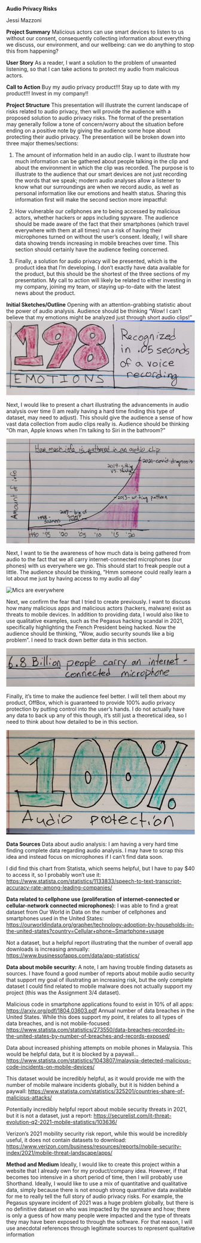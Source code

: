 **Audio Privacy Risks**

Jessi Mazzoni

**Project Summary**
Malicious actors can use smart devices to listen to us without our consent, consequently collecting information about everything we discuss, our environment, and our wellbeing: can we do anything to stop this from happening?

**User Story**
As a reader, I want a solution to the problem of unwanted listening, so that I can take actions to protect my audio from malicious actors. 

**Call to Action** 
Buy my audio privacy product!!! Stay up to date with my product!!! Invest in my company!!

**Project Structure**
This presentation will illustrate the current landscape of risks related to audio privacy, then will provide the audience with a proposed solution to audio privacy risks. The format of the presentation may generally follow a tone of concern/worry about the situation before ending on a positive note by giving the audience some hope about protecting their audio privacy. The presentation will be broken down into three major themes/sections:

1.	The amount of information held in an audio clip. I want to illustrate how much information can be gathered about people talking in the clip and about the environment in which the clip was recorded. The purpose is to illustrate to the audience that our smart devices are not just recording the words that we speak; modern audio analyses allow a listener to know what our surroundings are when we record audio, as well as personal information like our emotions and health status. Sharing this information first will make the second section more impactful:

2.	How vulnerable our cellphones are to being accessed by malicious actors, whether hackers or apps including spyware. The audience should be made aware of the fact that their smartphones (which travel everywhere with them at all times) run a risk of having their microphones turned on without the user’s consent. Ideally, I will share data showing trends increasing in mobile breaches over time. This section should certainly have the audience feeling concerned.

3.	Finally, a solution for audio privacy will be presented, which is the product idea that I’m developing. I don’t exactly have data available for the product, but this should be the shortest of the three sections of my presentation. My call to action will likely be related to either investing in my company, joining my team, or staying up-to-date with the latest news about the product.


**Initial Sketches/Outline**
Opening with an attention-grabbing statistic about the power of audio analysis. Audience should be thinking “Wow! I can’t believe that my emotions might be analyzed just through short audio clips!”
 ![Attention grabbing statistic](finalpic1.jpg)

Next, I would like to present a chart illustrating the advancements in audio analysis over time (I am really having a hard time finding this type of dataset, may need to adjust). This should give the audience a sense of how vast data collection from audio clips really is. Audience should be thinking “Oh man, Apple knows when I’m talking to Siri in the bathroom?”

![Advancements](finalpic2.jpg)

Next, I want to tie the awareness of how much data is being gathered from audio to the fact that we all carry internet-connected microphones (our phones) with us everywhere we go. This should start to freak people out a little. The audience should be thinking, “Hmm someone could really learn a lot about me just by having access to my audio all day”
 
![Mics are everywhere](finalpic3.jpg)

Next, we confirm the fear that I tried to create previously. I want to discuss how many malicious apps and malicious actors (hackers, malware) exist as threats to mobile devices. In addition to providing data, I would also like to use qualitative examples, such as the Pegasus hacking scandal in 2021, specifically highlighting the French President being hacked. Now the audience should be thinking, “Wow, audio security sounds like a big problem”. I need to track down better data in this section.
 
![Dangerous apps](finalpart3.jpg)

Finally, it’s time to make the audience feel better. I will tell them about my product, OffBox, which is guaranteed to provide 100% audio privacy protection by putting control into the user’s hands. I do not actually have any data to back up any of this though, it’s still just a theoretical idea, so I need to think about how detailed to be in this section.

![My product](finalpic6.jpg)

**Data Sources**
Data about audio analysis: I am having a very hard time finding complete data regarding audio analysis. I may have to scrap this idea and instead focus on microphones if I can’t find data soon. 

I did find this chart from Statista, which seems helpful, but I have to pay $40 to access it, so I probably won’t use it: https://www.statista.com/statistics/1133833/speech-to-text-transcript-accuracy-rate-among-leading-companies/

**Data related to cellphone use (proliferation of internet-connected or cellular-network connected microphones):** I was able to find a great dataset from Our World in Data on the number of cellphones and smartphones used in the United States: https://ourworldindata.org/grapher/technology-adoption-by-households-in-the-united-states?country=Cellular+phone~Smartphone+usage

Not a dataset, but a helpful report illustrating that the number of overall app downloads is increasing annually: https://www.businessofapps.com/data/app-statistics/

**Data about mobile security:** A note, I am having trouble finding datasets as sources. I have found a good number of reports about mobile audio security that support my goal of illustrating an increasing risk, but the only complete dataset I could find related to mobile malware does not actually support my project (this was the Assignment 3/4 dataset).

Malicious code in smartphone applications found to exist in 10% of all apps: https://arxiv.org/pdf/1804.03603.pdf
Annual number of data breaches in the United States. While this does support my point, it relates to all types of data breaches, and is not mobile-focused: https://www.statista.com/statistics/273550/data-breaches-recorded-in-the-united-states-by-number-of-breaches-and-records-exposed/

Data about increased phishing attempts on mobile phones in Malaysia. This would be helpful data, but it is blocked by a paywall… https://www.statista.com/statistics/1043807/malaysia-detected-malicious-code-incidents-on-mobile-devices/

This dataset would be incredibly helpful, as it would provide me with the number of mobile malware incidents globally, but it is hidden behind a paywall: https://www.statista.com/statistics/325201/countries-share-of-malicious-attacks/

Potentially incredibly helpful report about mobile security threats in 2021, but it is not a dataset, just a report: https://securelist.com/it-threat-evolution-q2-2021-mobile-statistics/103636/

Verizon’s 2021 mobility security risk report, while this would be incredibly useful, it does not contain datasets to download: https://www.verizon.com/business/resources/reports/mobile-security-index/2021/mobile-threat-landscape/apps/

**Method and Medium**
Ideally, I would like to create this project within a website that I already own for my product/company idea. However, if that becomes too intensive in a short period of time, then I will probably use Shorthand. Ideally, I would like to use a mix of quantitative and qualitative data, simply because there is not enough strong quantitative data available for me to really tell the full story of audio privacy risks. For example, the Pegasus spyware incident of 2021 was a huge problem globally, but there is no definitive dataset on who was impacted by the spyware and how; there is only a guess of how many people were impacted and the type of threats they may have been exposed to through the software. For that reason, I will use anecdotal references through legitimate sources to represent qualitative information
